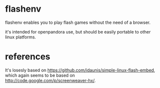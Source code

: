 flashenv
========

flashenv enables you to play flash games without the need of a browser.

it's intended for openpandora use, but should be easily portable to other linux platforms.


references
==========

It's losesly based on https://github.com/idaunis/simple-linux-flash-embed, which again seems to be based on http://code.google.com/p/screenweaver-hx/.

